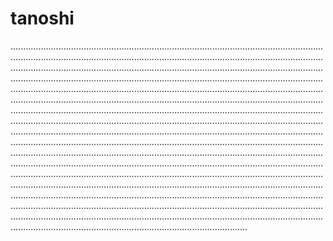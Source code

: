 # tanoshi

..........................................................................................................................................................................................................................................................................................................................................................................................................................................................................................................................................................................................................................................................................................................................................................................................................................................................................................................................................................................................................................................................................................................................................................................................................................................................................................................................................................................................................................................................................................................................................................................................................................................................................................................................................................................................................................................................................................................................................................................................................................................................................................................................................................................................................................................................................................